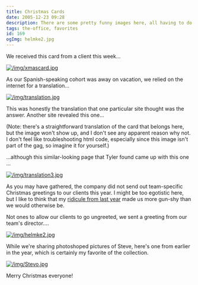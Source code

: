 ```yaml
---
title: Christmas Cards
date: 2005-12-23 09:28
description: There are some pretty funny images here, all having to do with holiday greetings.
tags: the-office, favorites
id: 169
ogImg: helmke2.jpg
---
```

We received this card from a client this week...

<a class="lightview centered" href="/img/xmascard.jpg" data-lightview-caption="" data-lightview-group="group1"><img src="/img/xmascard.jpg" alt="/img/xmascard.jpg"><br><span class="caption"></span></a>

As our Spanish-speaking cohort was away on vacation, we relied on the internet for a translation...

<a class="lightview centered" href="/img/translation.jpg" data-lightview-caption="" data-lightview-group="group1"><img src="/img/translation.jpg" alt="/img/translation.jpg"><br><span class="caption"></span></a>

This was honestly the translation that one particular site thought was the answer.  Another site revealed this one...

(Note:  there's a straightforward translation of the card that belongs here, but the image won't show up, and I don't see any apparent reason why not.  I don't feel like troubleshooting html code, especially since this image isn't part of the gag, so imagine it for yourself.)

...although this similar-looking page that Tyler found came up with this one ...

<a class="lightview centered" href="/img/translation3.jpg" data-lightview-caption="" data-lightview-group="group1"><img src="/img/translation3.jpg" alt="/img/translation3.jpg"><br><span class="caption"></span></a>

As you may have gathered, the company did not send out team-specific Christmas greetings to our clients this year.  I might be too egotistic here, but I like to think that my <a href="/blog2/archives/82">ridicule from last year</a> made us more gun-shy than we would otherwise be.

Not ones to allow our clients to go ungreeted, we sent a greeting from our team's director....

<a class="lightview centered" href="/img/helmke2.jpg" data-lightview-caption="" data-lightview-group="group1"><img src="/img/helmke2.jpg" alt="/img/helmke2.jpg"><br><span class="caption"></span></a>

While we're sharing photoshoped pictures of Steve, here's one from earlier in the year, which is certainly my favorite of the collection.

<a class="lightview centered" href="/img/Stevo.jpg" data-lightview-caption="" data-lightview-group="group1"><img src="/img/Stevo.jpg" alt="/img/Stevo.jpg"><br><span class="caption"></span></a>

Merry Christmas everyone!

